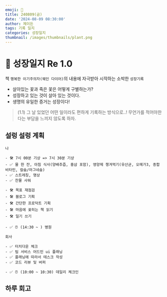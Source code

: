```yaml
---
emoji: 🌱
title: 240809(금)
date: '2024-08-09 08:30:00'
author: 제이든
tags: 기록 일지
categories: 성장일지
thumbnail: /images/thumbnails/plant.png
---
```


# 🌱 성장일지 Re 1.0

책 `행복한 이기주의자(웨인 다이어)`의 내용에 자극받아 시작하는 소박한 `성장기록`

- 살아있는 꽃과 죽은 꽃은 어떻게 구별하는가?
- 성장하고 있는 것이 살아 있는 것이다.
- 생명의 유일한 증거는 성장이다!

> (1.1) 그 날 있었던 어떤 일이라도 편하게 기록하는 방식으로..! 무언가를 적어야한다는 부담을 느끼지 않도록 하자.

## 설렁 설렁 계획

```plaintext
나

- 🛠️ 7시 00분 기상 => 7시 30분 기상
- ✅ 물 한 잔, 아침 식사(양배추즙, 홍삼 포함), 영양제 챙겨먹기(유산균, 오메가3, 종합 비타민, 칼슘/마그네슘)
- ✅ 스트레칭, 명상
- ✅ 찬물 샤워

- 🛠️ 목표 재점검
- 🛠️ 블로그 기획
- 🛠️ 간단한 프로덕트 기획
- 🛠️ 마음에 꽂히는 책 읽기
- 🛠️ 일기 쓰기

- ✅ ⏰ (14:30 ~ ) 병원

회사

- ✅ 터치다운 체크
- ✅ 팀 서비스 어드민 ui 플래닝
- ✅ 플래닝에 따라서 테스크 작성
- ✅ 코드 리뷰 및 버퍼

- ✅ ⏰ (10:00 ~ 10:30) 데일리 체크인
```

## 하루 회고
